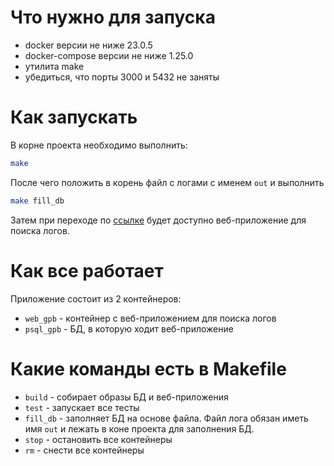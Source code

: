 # Что нужно для запуска
- docker версии не ниже 23.0.5
- docker-compose версии не ниже 1.25.0
- утилита make
- убедиться, что порты 3000 и 5432 не заняты

# Как запускать
В корне проекта необходимо выполнить:
```sh
make
```
После чего положить в корень файл с логами с именем `out` и выполнить
```sh
make fill_db
```
Затем при переходе по [ссылке](http://localhost:3000) будет доступно веб-приложение для поиска логов.

# Как все работает
Приложение состоит из 2 контейнеров:
- `web_gpb` - контейнер с веб-приложением для поиска логов
- `psql_gpb` - БД, в которую ходит веб-приложение

# Какие команды есть в Makefile
- `build` - собирает образы БД и веб-приложения
- `test` - запускает все тесты
- `fill_db` - заполняет БД на основе файла. Файл лога обязан иметь имя `out` и лежать в коне проекта для заполнения БД.
- `stop` - остановить все контейнеры
- `rm` - снести все контейнеры
